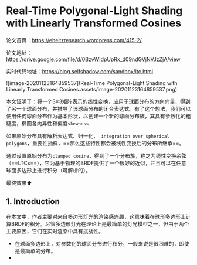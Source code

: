 # Real-Time Polygonal-Light Shading with Linearly Transformed Cosines

论文首页：https://eheitzresearch.wordpress.com/415-2/

论文地址：https://drive.google.com/file/d/0BzvWIdpUpRx_d09ndGVjNVJzZjA/view

实时代码地址：https://blog.selfshadow.com/sandbox/ltc.html



![image-20201123164859537](Real-Time Polygonal-Light Shading with Linearly Transformed Cosines.assets/image-20201123164859537.png)

本文证明了：将一个3×3矩阵表示的线性变换，应用于球面分布的方向向量，得到了另一个球面分布，并推导了该球面分布的闭合表达式。有了这个想法，我们可以使用任何球面分布作为基本形状，以创建一个新的球面分布族，其具有参数化的粗糙度，椭圆各向异性和偏度`skewness`

如果原始分布具有解析表达式、归一化、` integration over spherical polygons`，重要性抽样，==那么这些特性都会被线性变换后的分布所继承==。

通过设置原始分布为`clamped cosine`，得到了一个分布族，称之为线性变换余弦（==LTCs==），它为基于物理的BRDF提供了一个很好的近似，并且可以在任意球面多边形上进行积分（可解析的）。

最终效果:arrow_up:



## 1. Introduction

在本文中，作者主要对来自多边形灯光的渲染感兴趣，这意味着在球形多边形上计算BRDF的积分。尽管多边形灯光在理论上是最简单的灯光模型之一，但由于两个主要原因，它们在实时渲染中具有挑战性。

- 在球面多边形上，对参数化的球面分布进行积分，一般来说是很困难的，即使是最简单的分布。
- 